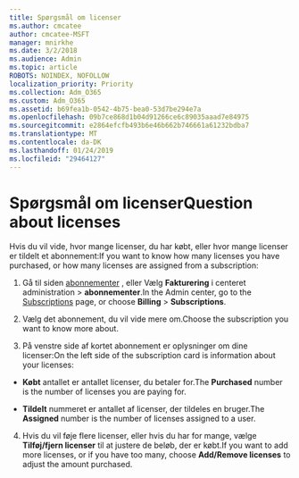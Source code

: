 ```yaml
---
title: Spørgsmål om licenser
ms.author: cmcatee
author: cmcatee-MSFT
manager: mnirkhe
ms.date: 3/2/2018
ms.audience: Admin
ms.topic: article
ROBOTS: NOINDEX, NOFOLLOW
localization_priority: Priority
ms.collection: Adm_O365
ms.custom: Adm_O365
ms.assetid: b69fea1b-0542-4b75-bea0-53d7be294e7a
ms.openlocfilehash: 09b7ce868d1b04d91266ce6c89035aaad7e84975
ms.sourcegitcommit: e2864efcfb493b6e46b662b746661a61232bdba7
ms.translationtype: MT
ms.contentlocale: da-DK
ms.lasthandoff: 01/24/2019
ms.locfileid: "29464127"
---
```

# <a name="question-about-licenses"></a><span data-ttu-id="bd30f-102">Spørgsmål om licenser</span><span class="sxs-lookup"><span data-stu-id="bd30f-102">Question about licenses</span></span>

<span data-ttu-id="bd30f-103">Hvis du vil vide, hvor mange licenser, du har købt, eller hvor mange licenser er tildelt et abonnement:</span><span class="sxs-lookup"><span data-stu-id="bd30f-103">If you want to know how many licenses you have purchased, or how many licenses are assigned from a subscription:</span></span>
  
1. <span data-ttu-id="bd30f-104">Gå til siden [abonnementer](https://go.microsoft.com/fwlink/p/?linkid=842054) , eller Vælg **Fakturering** i centeret administration \> **abonnementer**.</span><span class="sxs-lookup"><span data-stu-id="bd30f-104">In the Admin center, go to the [Subscriptions](https://go.microsoft.com/fwlink/p/?linkid=842054) page, or choose **Billing** \> **Subscriptions**.</span></span>
    
2. <span data-ttu-id="bd30f-105">Vælg det abonnement, du vil vide mere om.</span><span class="sxs-lookup"><span data-stu-id="bd30f-105">Choose the subscription you want to know more about.</span></span>
    
3. <span data-ttu-id="bd30f-106">På venstre side af kortet abonnement er oplysninger om dine licenser:</span><span class="sxs-lookup"><span data-stu-id="bd30f-106">On the left side of the subscription card is information about your licenses:</span></span>
    
  - <span data-ttu-id="bd30f-107">**Købt** antallet er antallet licenser, du betaler for.</span><span class="sxs-lookup"><span data-stu-id="bd30f-107">The **Purchased** number is the number of licenses you are paying for.</span></span> 
    
  - <span data-ttu-id="bd30f-108">**Tildelt** nummeret er antallet af licenser, der tildeles en bruger.</span><span class="sxs-lookup"><span data-stu-id="bd30f-108">The **Assigned** number is the number of licenses assigned to a user.</span></span> 
    
4. <span data-ttu-id="bd30f-109">Hvis du vil føje flere licenser, eller hvis du har for mange, vælge **Tilføj/fjern licenser** til at justere de beløb, der er købt.</span><span class="sxs-lookup"><span data-stu-id="bd30f-109">If you want to add more licenses, or if you have too many, choose **Add/Remove licenses** to adjust the amount purchased.</span></span> 
    

